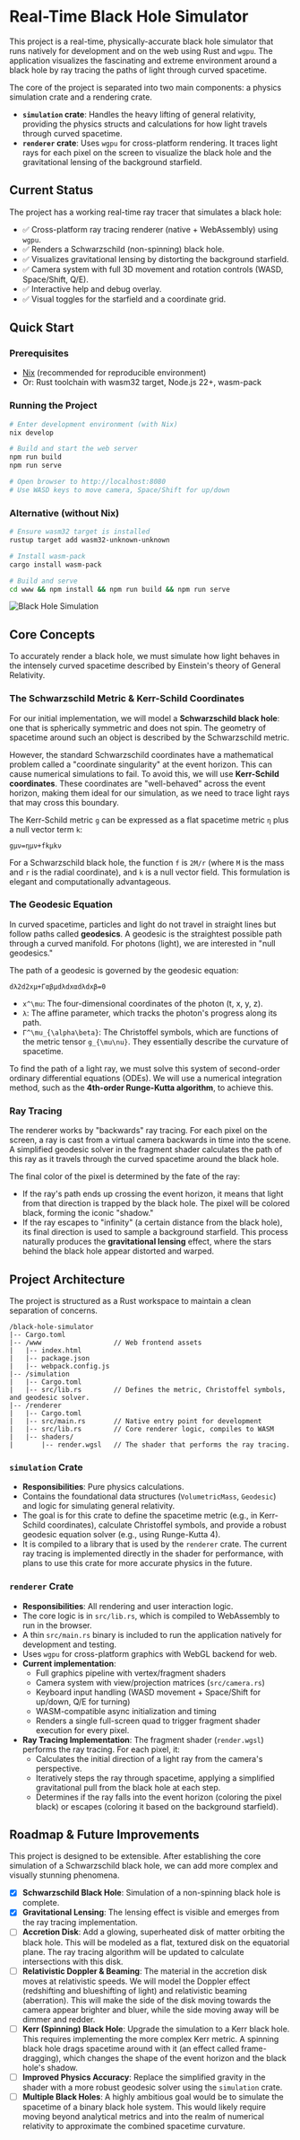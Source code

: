 # Real-Time Black Hole Simulator

This project is a real-time, physically-accurate black hole simulator that runs natively for development and on the web using Rust and `wgpu`. The application visualizes the fascinating and extreme environment around a black hole by ray tracing the paths of light through curved spacetime.

The core of the project is separated into two main components: a physics simulation crate and a rendering crate.

*   **`simulation` crate**: Handles the heavy lifting of general relativity, providing the physics structs and calculations for how light travels through curved spacetime.
*   **`renderer` crate**: Uses `wgpu` for cross-platform rendering. It traces light rays for each pixel on the screen to visualize the black hole and the gravitational lensing of the background starfield.

## Current Status

The project has a working real-time ray tracer that simulates a black hole:
- ✅ Cross-platform ray tracing renderer (native + WebAssembly) using `wgpu`.
- ✅ Renders a Schwarzschild (non-spinning) black hole.
- ✅ Visualizes gravitational lensing by distorting the background starfield.
- ✅ Camera system with full 3D movement and rotation controls (WASD, Space/Shift, Q/E).
- ✅ Interactive help and debug overlay.
- ✅ Visual toggles for the starfield and a coordinate grid.

## Quick Start

### Prerequisites
- [Nix](https://nixos.org/download.html) (recommended for reproducible environment)
- Or: Rust toolchain with wasm32 target, Node.js 22+, wasm-pack

### Running the Project

```bash
# Enter development environment (with Nix)
nix develop

# Build and start the web server
npm run build
npm run serve

# Open browser to http://localhost:8080
# Use WASD keys to move camera, Space/Shift for up/down
```

### Alternative (without Nix)
```bash
# Ensure wasm32 target is installed
rustup target add wasm32-unknown-unknown

# Install wasm-pack
cargo install wasm-pack

# Build and serve
cd www && npm install && npm run build && npm run serve
```

![Black Hole Simulation](https://placehold.co/800x400/000000/FFFFFF?text=Black+Hole+Simulation)

## Core Concepts

To accurately render a black hole, we must simulate how light behaves in the intensely curved spacetime described by Einstein's theory of General Relativity.

### The Schwarzschild Metric & Kerr-Schild Coordinates

For our initial implementation, we will model a **Schwarzschild black hole**: one that is spherically symmetric and does not spin. The geometry of spacetime around such an object is described by the Schwarzschild metric.

However, the standard Schwarzschild coordinates have a mathematical problem called a "coordinate singularity" at the event horizon. This can cause numerical simulations to fail. To avoid this, we will use **Kerr-Schild coordinates**. These coordinates are "well-behaved" across the event horizon, making them ideal for our simulation, as we need to trace light rays that may cross this boundary.

The Kerr-Schild metric `g` can be expressed as a flat spacetime metric `η` plus a null vector term `k`:
```
gμν​=ημν​+fkμ​kν​
```

For a Schwarzschild black hole, the function `f` is `2M/r` (where `M` is the mass and `r` is the radial coordinate), and `k` is a null vector field. This formulation is elegant and computationally advantageous.

### The Geodesic Equation

In curved spacetime, particles and light do not travel in straight lines but follow paths called **geodesics**. A geodesic is the straightest possible path through a curved manifold. For photons (light), we are interested in "null geodesics."

The path of a geodesic is governed by the geodesic equation:
```
dλ2d2xμ​+Γαβμ​dλdxα​dλdxβ​=0
```

*   `x^\mu`: The four-dimensional coordinates of the photon (t, x, y, z).
*   `λ`: The affine parameter, which tracks the photon's progress along its path.
*   `Γ^\mu_{\alpha\beta}`: The Christoffel symbols, which are functions of the metric tensor `g_{\mu\nu}`. They essentially describe the curvature of spacetime.

To find the path of a light ray, we must solve this system of second-order ordinary differential equations (ODEs). We will use a numerical integration method, such as the **4th-order Runge-Kutta algorithm**, to achieve this.

### Ray Tracing

The renderer works by "backwards" ray tracing. For each pixel on the screen, a ray is cast from a virtual camera backwards in time into the scene. A simplified geodesic solver in the fragment shader calculates the path of this ray as it travels through the curved spacetime around the black hole.

The final color of the pixel is determined by the fate of the ray:

*   If the ray's path ends up crossing the event horizon, it means that light from that direction is trapped by the black hole. The pixel will be colored black, forming the iconic "shadow."
*   If the ray escapes to "infinity" (a certain distance from the black hole), its final direction is used to sample a background starfield. This process naturally produces the **gravitational lensing** effect, where the stars behind the black hole appear distorted and warped.

## Project Architecture

The project is structured as a Rust workspace to maintain a clean separation of concerns.

```text
/black-hole-simulator
|-- Cargo.toml
|-- /www                  // Web frontend assets
|   |-- index.html
|   |-- package.json
|   |-- webpack.config.js
|-- /simulation
|   |-- Cargo.toml
|   |-- src/lib.rs        // Defines the metric, Christoffel symbols, and geodesic solver.
|-- /renderer
|   |-- Cargo.toml
|   |-- src/main.rs       // Native entry point for development
|   |-- src/lib.rs        // Core renderer logic, compiles to WASM
|   |-- shaders/
|       |-- render.wgsl   // The shader that performs the ray tracing.
```

### `simulation` Crate

*   **Responsibilities**: Pure physics calculations.
*   Contains the foundational data structures (`VolumetricMass`, `Geodesic`) and logic for simulating general relativity.
*   The goal is for this crate to define the spacetime metric (e.g., in Kerr-Schild coordinates), calculate Christoffel symbols, and provide a robust geodesic equation solver (e.g., using Runge-Kutta 4).
*   It is compiled to a library that is used by the `renderer` crate. The current ray tracing is implemented directly in the shader for performance, with plans to use this crate for more accurate physics in the future.

### `renderer` Crate

*   **Responsibilities**: All rendering and user interaction logic.
*   The core logic is in `src/lib.rs`, which is compiled to WebAssembly to run in the browser.
*   A thin `src/main.rs` binary is included to run the application natively for development and testing.
*   Uses `wgpu` for cross-platform graphics with WebGL backend for web.
*   **Current implementation**: 
    *   Full graphics pipeline with vertex/fragment shaders
    *   Camera system with view/projection matrices (`src/camera.rs`)
    *   Keyboard input handling (WASD movement + Space/Shift for up/down, Q/E for turning)
    *   WASM-compatible async initialization and timing
    *   Renders a single full-screen quad to trigger fragment shader execution for every pixel.
*   **Ray Tracing Implementation**: The fragment shader (`render.wgsl`) performs the ray tracing. For each pixel, it:
    *   Calculates the initial direction of a light ray from the camera's perspective.
    *   Iteratively steps the ray through spacetime, applying a simplified gravitational pull from the black hole at each step.
    *   Determines if the ray falls into the event horizon (coloring the pixel black) or escapes (coloring it based on the background starfield).

## Roadmap & Future Improvements

This project is designed to be extensible. After establishing the core simulation of a Schwarzschild black hole, we can add more complex and visually stunning phenomena.

- [x] **Schwarzschild Black Hole**: Simulation of a non-spinning black hole is complete.
- [x] **Gravitational Lensing**: The lensing effect is visible and emerges from the ray tracing implementation.
- [ ] **Accretion Disk**: Add a glowing, superheated disk of matter orbiting the black hole. This will be modeled as a flat, textured disk on the equatorial plane. The ray tracing algorithm will be updated to calculate intersections with this disk.
- [ ] **Relativistic Doppler & Beaming**: The material in the accretion disk moves at relativistic speeds. We will model the Doppler effect (redshifting and blueshifting of light) and relativistic beaming (aberration). This will make the side of the disk moving towards the camera appear brighter and bluer, while the side moving away will be dimmer and redder.
- [ ] **Kerr (Spinning) Black Hole**: Upgrade the simulation to a Kerr black hole. This requires implementing the more complex Kerr metric. A spinning black hole drags spacetime around with it (an effect called frame-dragging), which changes the shape of the event horizon and the black hole's shadow.
- [ ] **Improved Physics Accuracy**: Replace the simplified gravity in the shader with a more robust geodesic solver using the `simulation` crate.
- [ ] **Multiple Black Holes**: A highly ambitious goal would be to simulate the spacetime of a binary black hole system. This would likely require moving beyond analytical metrics and into the realm of numerical relativity to approximate the combined spacetime curvature.
